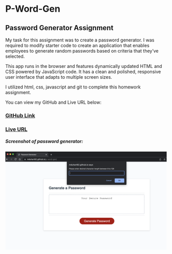 # P-Word-Gen

## Password Generator Assignment

My task for this assignment was to create a password generator. I was required to modify starter code to create an application that enables employees to generate random passwords based on criteria that they’ve selected. 

This app runs in the browser and features dynamically updated HTML and CSS powered by JavaScript code. It has a clean and polished, responsive user interface that adapts to multiple screen sizes.

I utilized html, css, javascript and git to complete this homework assignment. 

You can view my GitHub and Live URL below:
### [GitHub Link](https://github.com/mduhart82/p-word-gen) 
### [Live URL](https://mduhart82.github.io/p-word-gen/)



##### Screenshot of password generator:
![](./Pw%20Gen%20SrnShot.png)

